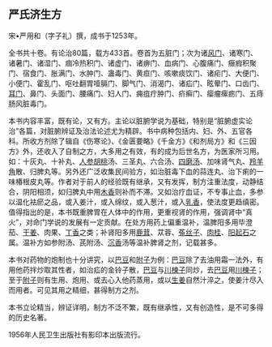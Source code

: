 ## 严氏济生方

宋•严用和（字子礼）撰，成书于1253年。

全书共十卷。有论治80篇，载方433首。卷首为五脏门；次为诸[风门](https://www.gmzyjc.com/read/zjs/zjs3.1.7-8-0.0.1.3.12.md)、诸寒门、诸暑门、诸湿门、痼冷热积门、诸虚门、诸痹门、血病门、心腹痛门、癥瘕积聚门、宿食门、胀满门、水肿门、蛊毒门、黄疸门、咳嗽痰饮门、诸疟门、大便门、小便门、霍乱门、呕吐翻胃噎膈门、脚气门、消渴门、诸疝门、眩晕门、口齿门、[耳门](https://www.gmzyjc.com/read/zjs/zjs3.1.9-12-0.0.2.3.21.md)、鼻门、头面门、腰痛门、妇人门、痈疽疔肿门、疥癣门、瘿瘤瘰疬门、五痔肠风脏毒门。

本书内容丰富，既有论，又有方。主论以脏腑学说为基础，特别是“脏腑虚实论治”各篇，对脏腑辨证及治法论述尤为精辟。书中病种包括内、妇、外、五官各科。所收方剂除了辑自《伤寒论》、《金匮要略》《千金方》《和剂局方》和《三因方》外，还收入了自制之方，大多用之有效，有的成为后世名方，为医家所习用。如：十灰丸、十补丸、[人参](https://www.gmzyjc.com/read/bc/bc17-0.1.1.0.0.md)[胡桃](https://www.gmzyjc.com/read/bc/bc17-0.2.16.0.0.md)汤、三圣丸、六合汤、[四磨汤](https://www.gmzyjc.com/read/fjx/fjx08-0.2.0.0.0.md)、加味肾气丸、[羚羊角](https://www.gmzyjc.com/read/bc/bc10-0.0.1.0.0.md)散、归脾丸等。另外还广泛收集民间验方，如治脏毒下血的蒜连丸、治下痢的一味椿根皮丸等。作者对于前人的经验既有继承，又有发挥，制方注重法度，动静结合，阴阳相须，如归脾丸中用[木香](https://www.gmzyjc.com/read/bc/bc11-0.0.5.0.0.md)则补而不滞。又如治疗血证，不专事止血，多参以温化袪瘀之品，或入姜汁，或入绵纹，或入葱汁，或入[乳香](https://www.gmzyjc.com/read/bc/bc12-0.0.13.0.0.md)，使法度更趋缜密。值得指出的是，本书既重脾胃在人体中的作用，更重视肾的作用，强调肾中“真火”，对命门学说的发展有一定贡献。在处方用药上偏重温补，温脾阳多用毕澄茄、[干姜](https://www.gmzyjc.com/read/bc/bc07-0.4.0.0.0.md)、肉果、[丁香](https://www.gmzyjc.com/read/bc/bc07-0.8.0.0.0.md)之类；补肾阳多用[鹿茸](https://www.gmzyjc.com/read/bc/bc17-0.2.1.0.0.md)、苁蓉、[菟丝子](https://www.gmzyjc.com/read/bc/bc17-0.2.7.0.0.md)、[肉桂](https://www.gmzyjc.com/read/bc/bc07-0.3.0.0.0.md)、[阳起石](https://www.gmzyjc.com/read/bc/bc17-0.2.20.0.0.md)之属。温补方如参附汤、芪附汤、[沉香](https://www.gmzyjc.com/read/bc/bc11-0.0.9.0.0.md)汤等温补脾肾之剂，记载甚多。

本书对药物的炮制也十分讲究，以[巴豆](https://www.gmzyjc.com/read/bc/bc02-0.3.5.0.0.md)和[附子](https://www.gmzyjc.com/read/bc/bc07-0.1.0.0.0.md)为例：[巴豆](https://www.gmzyjc.com/read/bc/bc02-0.3.5.0.0.md)除了去油用霜一法外，有用他药拌炒取其性者，如治疝的金铃子散，[巴豆](https://www.gmzyjc.com/read/bc/bc02-0.3.5.0.0.md)与[川楝子](https://www.gmzyjc.com/read/bc/bc11-0.0.12.0.0.md)同炒，去[巴豆](https://www.gmzyjc.com/read/bc/bc02-0.3.5.0.0.md)用[川楝子](https://www.gmzyjc.com/read/bc/bc11-0.0.12.0.0.md)；至于[附子](https://www.gmzyjc.com/read/bc/bc07-0.1.0.0.0.md)则有生用、炮用、或去心入他药蒸用，或以[生姜](https://www.gmzyjc.com/read/bc/bc01-1.1.13.0.0.md)自然汁淬之，使姜汁尽入而用者。可见其用之精细，甚得制方之剂。

本书立论精当，辨证详明，制方不泛不繁，既有继承性，又有创造性，是不可多得的历史名著。

1956年人民卫生出版社有影印本出版流行。
